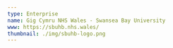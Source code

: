 ```yaml
---
type: Enterprise
name: Gig Cymru NHS Wales - Swansea Bay University
www: https://sbuhb.nhs.wales/
thumbnail: ./img/sbuhb-logo.png
--- 
```

